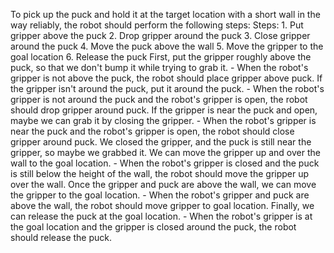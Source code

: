 To pick up the puck and hold it at the target location with a short wall in the way reliably, the robot should perform the following steps:
    Steps:  1. Put gripper above the puck  2. Drop gripper around the puck  3. Close gripper around the puck  4. Move the puck above the wall  5. Move the gripper to the goal location  6. Release the puck
    First, put the gripper roughly above the puck, so that we don't bump it while trying to grab it.
    - When the robot's gripper is not above the puck, the robot should place gripper above puck.
    If the gripper isn't around the puck, put it around the puck.
    - When the robot's gripper is not around the puck and the robot's gripper is open, the robot should drop gripper around puck.
    If the gripper is near the puck and open, maybe we can grab it by closing the gripper.
    - When the robot's gripper is near the puck and the robot's gripper is open, the robot should close gripper around puck.
    We closed the gripper, and the puck is still near the gripper, so maybe we grabbed it. We can move the gripper up and over the wall to the goal location.
    - When the robot's gripper is closed and the puck is still below the height of the wall, the robot should move the gripper up over the wall.
    Once the gripper and puck are above the wall, we can move the gripper to the goal location.
    - When the robot's gripper and puck are above the wall, the robot should move gripper to goal location.
    Finally, we can release the puck at the goal location.
    - When the robot's gripper is at the goal location and the gripper is closed around the puck, the robot should release the puck.